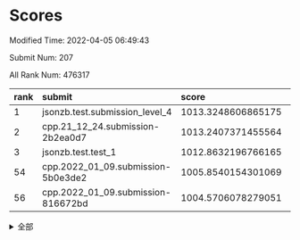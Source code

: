 # Scores

Modified Time: 2022-04-05 06:49:43

Submit Num: 207

All Rank Num: 476317

| rank |               submit               |       score        |       sigma        | pk_num |
| :--- | :--------------------------------- | :----------------- | :----------------- | :----- |
| 1    | jsonzb.test.submission_level_4     | 1013.3248606865175 | 0.8192094599622335 | 9206   |
| 2    | cpp.21_12_24.submission-2b2ea0d7   | 1013.2407371455564 | 0.7865132973072525 | 9203   |
| 3    | jsonzb.test.test_1                 | 1012.8632196766165 | 0.8023914398854549 | 9201   |
| 54   | cpp.2022_01_09.submission-5b0e3de2 | 1005.8540154301069 | 0.7335500169745997 | 9202   |
| 56   | cpp.2022_01_09.submission-816672bd | 1004.5706078279051 | 0.7358209525689275 | 9207   |


<details>
<summary>全部</summary>

| rank |                 submit                 |       score        |       sigma        | pk_num |
| :--- | :------------------------------------- | :----------------- | :----------------- | :----- |
| 1    | jsonzb.test.submission_level_4         | 1013.3248606865175 | 0.8192094599622335 | 9206   |
| 2    | cpp.21_12_24.submission-2b2ea0d7       | 1013.2407371455564 | 0.7865132973072525 | 9203   |
| 3    | jsonzb.test.test_1                     | 1012.8632196766165 | 0.8023914398854549 | 9201   |
| 4    | gobigger.level_3.submission_level_3_10 | 1012.3398550846896 | 0.777711243002726  | 9207   |
| 5    | gobigger.level_3.submission_level_3_8  | 1011.7738426649519 | 0.797431175735402  | 9210   |
| 6    | gobigger.level_3.submission_level_3_4  | 1011.3859888610858 | 0.7497019722538525 | 9206   |
| 7    | gobigger.level_3.submission_level_3_21 | 1011.1309178695321 | 0.7529991910443652 | 9204   |
| 8    | gobigger.level_3.submission_level_3_1  | 1011.0767853046116 | 0.743687471693946  | 9204   |
| 9    | gobigger.level_3.submission_level_3_31 | 1011.0334511611647 | 0.7490365780878899 | 9205   |
| 10   | gobigger.level_3.submission_level_3_18 | 1011.005147362586  | 0.7485659334858893 | 9206   |
| 11   | gobigger.level_3.submission_level_3_37 | 1010.9950500247194 | 0.7761965873425979 | 9205   |
| 12   | gobigger.level_3.submission_level_3_11 | 1010.9943108734632 | 0.7543059614390629 | 9206   |
| 13   | gobigger.level_3.submission_level_3_12 | 1010.9160774976631 | 0.7874745274605656 | 9208   |
| 14   | gobigger.level_3.submission_level_3_15 | 1010.9058083417895 | 0.7866696485631308 | 9205   |
| 15   | gobigger.level_3.submission_level_3_26 | 1010.6895758857318 | 0.7679568021412985 | 9208   |
| 16   | gobigger.level_3.submission_level_3_17 | 1010.5992790607336 | 0.7652801873144974 | 9208   |
| 17   | gobigger.level_3.submission_level_3_47 | 1010.5465481384233 | 0.7596347355925197 | 9201   |
| 18   | gobigger.level_3.submission_level_3_13 | 1010.5215451250482 | 0.7910758205790666 | 9209   |
| 19   | gobigger.level_3.submission_level_3_41 | 1010.4921045127089 | 0.7701755169492641 | 9206   |
| 20   | gobigger.level_3.submission_level_3_49 | 1010.4208435275204 | 0.7746508839329782 | 9202   |
| 21   | gobigger.level_3.submission_level_3_45 | 1010.3962488594286 | 0.7467460751046321 | 9199   |
| 22   | gobigger.level_3.submission_level_3_19 | 1010.3259155573029 | 0.749243975252143  | 9209   |
| 23   | gobigger.level_3.submission_level_3_2  | 1010.2303754545328 | 0.7566644873662577 | 9201   |
| 24   | gobigger.level_3.submission_level_3_22 | 1010.2032606893391 | 0.7546088693892449 | 9207   |
| 25   | gobigger.level_3.submission_level_3_5  | 1010.1452079461019 | 0.7588867096892171 | 9194   |
| 26   | gobigger.level_3.submission_level_3_36 | 1010.0169087116809 | 0.7382447801161791 | 9204   |
| 27   | gobigger.level_3.submission_level_3_35 | 1009.9758348109539 | 0.7351328921671201 | 9202   |
| 28   | gobigger.level_3.submission_level_3_44 | 1009.935289481195  | 0.7629090828591204 | 9203   |
| 29   | gobigger.level_3.submission_level_3_7  | 1009.9231552500225 | 0.7360538384971836 | 9204   |
| 30   | gobigger.level_3.submission_level_3_0  | 1009.8975708203202 | 0.781100727171853  | 9204   |
| 31   | gobigger.level_3.submission_level_3_23 | 1009.7864673458447 | 0.7570004507066536 | 9203   |
| 32   | gobigger.level_3.submission_level_3_27 | 1009.7643459326939 | 0.7528143730378668 | 9203   |
| 33   | gobigger.level_3.submission_level_3_32 | 1009.7290328852155 | 0.7727963890039656 | 9208   |
| 34   | gobigger.level_3.submission_level_3_46 | 1009.6406892484067 | 0.7356940223795899 | 9204   |
| 35   | gobigger.level_3.submission_level_3_20 | 1009.6347282791797 | 0.743797679344196  | 9204   |
| 36   | gobigger.level_3.submission_level_3_40 | 1009.5859449868842 | 0.7371121092853455 | 9203   |
| 37   | gobigger.level_3.submission_level_3_3  | 1009.5604485877952 | 0.738889460337168  | 9208   |
| 38   | gobigger.level_3.submission_level_3_16 | 1009.5461590595698 | 0.7648113736512108 | 9207   |
| 39   | gobigger.level_3.submission_level_3_25 | 1009.5262271301026 | 0.7456328991686635 | 9204   |
| 40   | gobigger.level_3.submission_level_3_38 | 1009.4470426219323 | 0.7428388256505856 | 9204   |
| 41   | gobigger.level_3.submission_level_3_9  | 1009.3645865454232 | 0.7569185731253281 | 9201   |
| 42   | gobigger.level_3.submission_level_3_43 | 1009.3553920551853 | 0.7904761438039272 | 9207   |
| 43   | gobigger.level_3.submission_level_3_42 | 1009.310235759421  | 0.7378215751709085 | 9208   |
| 44   | gobigger.level_3.submission_level_3_29 | 1009.2260268460533 | 0.7601465463366207 | 9200   |
| 45   | gobigger.level_3.submission_level_3_48 | 1009.2226134957812 | 0.7545135348114844 | 9210   |
| 46   | gobigger.level_3.submission_level_3_39 | 1009.0895204826834 | 0.7539554096040401 | 9202   |
| 47   | gobigger.level_3.submission_level_3_34 | 1009.0768244984451 | 0.7339841253052197 | 9201   |
| 48   | gobigger.level_3.submission_level_3_6  | 1008.8639881948419 | 0.7694386117408923 | 9203   |
| 49   | gobigger.level_3.submission_level_3_33 | 1008.7083296355829 | 0.7253422551433211 | 9199   |
| 50   | gobigger.level_3.submission_level_3_24 | 1008.5123888902472 | 0.7540165699925854 | 9203   |
| 51   | gobigger.level_3.submission_level_3_14 | 1008.509597992311  | 0.765346161351047  | 9208   |
| 52   | gobigger.level_3.submission_level_3_30 | 1008.2746646202247 | 0.7452794382871261 | 9202   |
| 53   | gobigger.level_3.submission_level_3_28 | 1008.176913002797  | 0.7235365856307558 | 9203   |
| 54   | cpp.2022_01_09.submission-5b0e3de2     | 1005.8540154301069 | 0.7335500169745997 | 9202   |
| 55   | gobigger.level_1.submission_level_1_24 | 1004.7494765311184 | 0.7190438754934729 | 9206   |
| 56   | cpp.2022_01_09.submission-816672bd     | 1004.5706078279051 | 0.7358209525689275 | 9207   |
| 57   | gobigger.level_1.submission_level_1_23 | 1004.2265381154211 | 0.7159887935892384 | 9208   |
| 58   | gobigger.level_1.submission_level_1_31 | 1004.184932548789  | 0.7154801171090265 | 9206   |
| 59   | gobigger.level_1.submission_level_1_16 | 1004.1836036748009 | 0.7119366779353239 | 9202   |
| 60   | gobigger.level_1.submission_level_1_37 | 1004.1521299049637 | 0.7035053525311553 | 9203   |
| 61   | gobigger.level_1.submission_level_1_36 | 1004.1107486529257 | 0.7298734009791343 | 9203   |
| 62   | gobigger.level_1.submission_level_1_3  | 1004.100251175965  | 0.7277338009398403 | 9204   |
| 63   | gobigger.level_1.submission_level_1_29 | 1003.9457055405072 | 0.7167513396328198 | 9202   |
| 64   | gobigger.level_1.submission_level_1_32 | 1003.9243192788772 | 0.7238817068531777 | 9204   |
| 65   | gobigger.level_1.submission_level_1_12 | 1003.7506415330746 | 0.7206721304760932 | 9207   |
| 66   | gobigger.level_1.submission_level_1_34 | 1003.6968682466962 | 0.6997646539803419 | 9203   |
| 67   | gobigger.level_1.submission_level_1_47 | 1003.62924614289   | 0.7257081665291256 | 9206   |
| 68   | gobigger.level_1.submission_level_1_17 | 1003.6166678202492 | 0.7207521987081094 | 9202   |
| 69   | gobigger.level_1.submission_level_1_19 | 1003.6038852397089 | 0.7172458237598305 | 9206   |
| 70   | gobigger.level_1.submission_level_1_5  | 1003.5671763314205 | 0.7204130779920693 | 9205   |
| 71   | gobigger.level_1.submission_level_1_40 | 1003.5391017349552 | 0.7171364946705928 | 9204   |
| 72   | gobigger.level_1.submission_level_1_28 | 1003.5297328392425 | 0.7112889946998902 | 9208   |
| 73   | gobigger.level_1.submission_level_1_13 | 1003.4825879474189 | 0.7096484198532097 | 9200   |
| 74   | gobigger.level_1.submission_level_1_2  | 1003.3011268732643 | 0.7163101091525194 | 9204   |
| 75   | gobigger.level_1.submission_level_1_11 | 1003.2782119711246 | 0.7157309506448541 | 9205   |
| 76   | gobigger.level_1.submission_level_1_9  | 1003.2659193841376 | 0.7067072559823472 | 9200   |
| 77   | gobigger.level_1.submission_level_1_30 | 1003.2074302156196 | 0.720106969426973  | 9209   |
| 78   | gobigger.level_1.submission_level_1_7  | 1003.1678748539225 | 0.7139476310528405 | 9211   |
| 79   | gobigger.level_1.submission_level_1_45 | 1003.146516777041  | 0.7133838028435898 | 9199   |
| 80   | gobigger.level_1.submission_level_1_21 | 1003.1269234103254 | 0.72275289026008   | 9206   |
| 81   | gobigger.level_1.submission_level_1_4  | 1003.1243159275901 | 0.7084220735423087 | 9199   |
| 82   | gobigger.level_1.submission_level_1_38 | 1003.0903099238407 | 0.7036062793096801 | 9203   |
| 83   | gobigger.level_1.submission_level_1_22 | 1003.0274274384182 | 0.712227942595246  | 9206   |
| 84   | gobigger.level_1.submission_level_1_41 | 1003.0136975197908 | 0.7118237170766416 | 9202   |
| 85   | gobigger.level_1.submission_level_1_39 | 1002.9177542083156 | 0.7159104612177569 | 9204   |
| 86   | gobigger.level_1.submission_level_1_26 | 1002.8666289185146 | 0.713715395198149  | 9207   |
| 87   | gobigger.level_1.submission_level_1_46 | 1002.8550146453742 | 0.7081353073734867 | 9200   |
| 88   | gobigger.level_1.submission_level_1_10 | 1002.776849325059  | 0.7153809860211179 | 9199   |
| 89   | gobigger.level_1.submission_level_1_44 | 1002.7336986374179 | 0.7210778280470901 | 9202   |
| 90   | gobigger.level_1.submission_level_1_33 | 1002.7114213522419 | 0.7116807333886697 | 9201   |
| 91   | gobigger.level_1.submission_level_1_42 | 1002.6161263820202 | 0.716874987246784  | 9210   |
| 92   | gobigger.level_1.submission_level_1_14 | 1002.5241276535594 | 0.7079267822359282 | 9203   |
| 93   | gobigger.level_1.submission_level_1_15 | 1002.5234946317643 | 0.7291327990551799 | 9198   |
| 94   | gobigger.level_1.submission_level_1_1  | 1002.4927450917561 | 0.7222459108540082 | 9209   |
| 95   | gobigger.level_1.submission_level_1_48 | 1002.4806078488315 | 0.7166858531428097 | 9208   |
| 96   | gobigger.level_1.submission_level_1_0  | 1002.4230593934732 | 0.7155804978379039 | 9206   |
| 97   | gobigger.level_1.submission_level_1_25 | 1002.4006837462213 | 0.715196213275556  | 9204   |
| 98   | gobigger.level_1.submission_level_1_18 | 1002.3007326201083 | 0.7309051743298923 | 9205   |
| 99   | gobigger.level_1.submission_level_1_6  | 1002.2495638842181 | 0.7166545098029173 | 9194   |
| 100  | gobigger.level_1.submission_level_1_20 | 1002.2099924452741 | 0.7176088232265418 | 9207   |
| 101  | gobigger.level_1.submission_level_1_8  | 1002.1671422839402 | 0.7101772527066681 | 9203   |
| 102  | gobigger.level_1.submission_level_1_35 | 1002.056506860261  | 0.7093279661716146 | 9205   |
| 103  | gobigger.level_1.submission_level_1_27 | 1001.9247759688349 | 0.7026966332373604 | 9200   |
| 104  | gobigger.level_1.submission_level_1_43 | 1001.77706932223   | 0.71314761228324   | 9200   |
| 105  | gobigger.level_1.submission_level_1_49 | 1001.6421014881076 | 0.7093925070945866 | 9204   |
| 106  | gobigger.random.submission_random_37   | 997.9511302089655  | 0.7071267099759924 | 9205   |
| 107  | gobigger.random.submission_random_39   | 997.5572329219398  | 0.7039300472620419 | 9207   |
| 108  | gobigger.random.submission_random_27   | 997.407842535153   | 0.7081919843693038 | 9209   |
| 109  | gobigger.random.submission_random_38   | 997.1937798138305  | 0.7037144720906253 | 9205   |
| 110  | gobigger.random.submission_random_25   | 997.1931795415233  | 0.706047769385432  | 9201   |
| 111  | gobigger.random.submission_random_35   | 997.189110392767   | 0.7015648509023987 | 9207   |
| 112  | gobigger.random.submission_random_10   | 997.0501890094607  | 0.7206488656193947 | 9209   |
| 113  | gobigger.random.submission_random_44   | 996.8788090587555  | 0.7059027933010651 | 9207   |
| 114  | gobigger.random.submission_random_3    | 996.7991859702894  | 0.719250934024414  | 9208   |
| 115  | gobigger.random.submission_random_34   | 996.7428595264662  | 0.7166778080716515 | 9202   |
| 116  | gobigger.random.submission_random_31   | 996.7157181615783  | 0.7136352316698262 | 9207   |
| 117  | gobigger.random.submission_random_28   | 996.6680234498383  | 0.7081381812058863 | 9204   |
| 118  | gobigger.random.submission_random_21   | 996.6613566526     | 0.7005990471655257 | 9210   |
| 119  | gobigger.random.submission_random_43   | 996.6438822508452  | 0.7016099271342792 | 9201   |
| 120  | gobigger.random.submission_random_9    | 996.6366185869789  | 0.7011669184761575 | 9210   |
| 121  | gobigger.random.submission_random_12   | 996.6219384369392  | 0.7104638131160019 | 9207   |
| 122  | gobigger.random.submission_random_42   | 996.6108644679412  | 0.715738091566868  | 9207   |
| 123  | gobigger.random.submission_random_22   | 996.5575623289964  | 0.7143254405417923 | 9207   |
| 124  | gobigger.random.submission_random_41   | 996.5039781108143  | 0.7081516633650818 | 9206   |
| 125  | gobigger.random.submission_random_13   | 996.4536138828453  | 0.7113836858229925 | 9204   |
| 126  | gobigger.random.submission_random_20   | 996.4300089344974  | 0.699631877711063  | 9205   |
| 127  | gobigger.random.submission_random_5    | 996.4057750366584  | 0.7125493487667478 | 9202   |
| 128  | gobigger.random.submission_random_49   | 996.3572349590881  | 0.7127991815100132 | 9199   |
| 129  | gobigger.random.submission_random_18   | 996.3386263179556  | 0.7148464559521578 | 9208   |
| 130  | gobigger.random.submission_random_16   | 996.2933528521535  | 0.7267371997925552 | 9198   |
| 131  | gobigger.random.submission_random_30   | 996.0505964201545  | 0.7051683513341627 | 9206   |
| 132  | gobigger.random.submission_random_1    | 995.9646904344759  | 0.715330325986295  | 9199   |
| 133  | gobigger.random.submission_random_23   | 995.9621477078244  | 0.7045962953841063 | 9205   |
| 134  | gobigger.random.submission_random_11   | 995.8997576412295  | 0.7112862359194281 | 9207   |
| 135  | gobigger.random.submission_random_33   | 995.8944803139225  | 0.7181823148165409 | 9202   |
| 136  | gobigger.random.submission_random_4    | 995.8926338908425  | 0.6966097495313068 | 9207   |
| 137  | gobigger.random.submission_random_7    | 995.8843851207382  | 0.7267605993599277 | 9204   |
| 138  | gobigger.random.submission_random_32   | 995.8824910306881  | 0.7135435653690171 | 9200   |
| 139  | gobigger.random.submission_random_46   | 995.8759684392134  | 0.7167877165308559 | 9204   |
| 140  | gobigger.random.submission_random_19   | 995.8148303573842  | 0.7049830230942935 | 9205   |
| 141  | gobigger.random.submission_random_8    | 995.5887444559002  | 0.7174489540867356 | 9209   |
| 142  | gobigger.random.submission_random_15   | 995.5769173011917  | 0.7062631137975475 | 9207   |
| 143  | gobigger.random.submission_random_29   | 995.571697124338   | 0.7101502568040038 | 9202   |
| 144  | gobigger.random.submission_random_26   | 995.56662346358    | 0.710592047151059  | 9206   |
| 145  | gobigger.random.submission_random_0    | 995.541864996171   | 0.7053793713443901 | 9207   |
| 146  | gobigger.random.submission_random_14   | 995.4938354188655  | 0.7043959577575966 | 9198   |
| 147  | gobigger.random.submission_random_47   | 995.3039317497145  | 0.7097441722230035 | 9203   |
| 148  | gobigger.random.submission_random_6    | 995.262199268113   | 0.7075556193409216 | 9199   |
| 149  | gobigger.random.submission_random_40   | 995.2426202195904  | 0.7168193465676429 | 9206   |
| 150  | gobigger.random.submission_random_36   | 995.1741510491704  | 0.7174051237602238 | 9201   |
| 151  | gobigger.random.submission_random_48   | 994.9709988079238  | 0.7025046405385232 | 9201   |
| 152  | gobigger.random.submission_random_17   | 994.8199768951963  | 0.7243304905934392 | 9205   |
| 153  | gobigger.random.submission_random_2    | 994.8179791263401  | 0.7192799925035307 | 9203   |
| 154  | gobigger.random.submission_random_45   | 994.7878312406343  | 0.7076664383943048 | 9205   |
| 155  | gobigger.random.submission_random_24   | 994.7048974594142  | 0.7115818229954303 | 9204   |
| 156  | gobigger.level_2.submission_level_2_12 | 994.2673882666292  | 0.7287876618337109 | 9205   |
| 157  | gobigger.level_2.submission_level_2_6  | 994.1818748610312  | 0.7267447208531984 | 9206   |
| 158  | gobigger.level_2.submission_level_2_46 | 994.1111984200559  | 0.7299517330922701 | 9202   |
| 159  | gobigger.level_2.submission_level_2_0  | 993.9618545728018  | 0.7338813606690481 | 9210   |
| 160  | gobigger.level_2.submission_level_2_20 | 993.7363655549591  | 0.7270477807327143 | 9201   |
| 161  | gobigger.level_2.submission_level_2_43 | 993.6749974800076  | 0.7297716492132643 | 9204   |
| 162  | gobigger.level_2.submission_level_2_34 | 993.4774836973398  | 0.7325100197285499 | 9205   |
| 163  | gobigger.level_2.submission_level_2_13 | 993.3767580836478  | 0.7397412550486719 | 9205   |
| 164  | gobigger.level_2.submission_level_2_29 | 993.0824131150221  | 0.7342430739083265 | 9205   |
| 165  | gobigger.level_2.submission_level_2_39 | 992.9962574919144  | 0.7629878691529337 | 9205   |
| 166  | gobigger.level_2.submission_level_2_22 | 992.8703444719235  | 0.7155129738590599 | 9207   |
| 167  | gobigger.level_2.submission_level_2_28 | 992.837107745365   | 0.7289869878516576 | 9200   |
| 168  | gobigger.level_2.submission_level_2_3  | 992.5538115931015  | 0.7605478675920477 | 9202   |
| 169  | gobigger.level_2.submission_level_2_27 | 992.4822742237286  | 0.7252687470102326 | 9208   |
| 170  | gobigger.level_2.submission_level_2_15 | 992.4031615790452  | 0.7387238525138371 | 9207   |
| 171  | gobigger.level_2.submission_level_2_17 | 992.3524518984856  | 0.7470704776047989 | 9202   |
| 172  | gobigger.level_2.submission_level_2_49 | 992.2638316459822  | 0.7509323580604059 | 9198   |
| 173  | gobigger.level_2.submission_level_2_37 | 992.2454046979021  | 0.74405012470827   | 9202   |
| 174  | gobigger.level_2.submission_level_2_33 | 992.2323532773943  | 0.7497465049322984 | 9203   |
| 175  | gobigger.level_2.submission_level_2_40 | 992.2009310283935  | 0.7522903630268525 | 9208   |
| 176  | gobigger.level_2.submission_level_2_9  | 992.1962092693135  | 0.765045765258828  | 9205   |
| 177  | gobigger.level_2.submission_level_2_26 | 992.1571872408283  | 0.7329828222671857 | 9202   |
| 178  | gobigger.level_2.submission_level_2_42 | 992.0922050145363  | 0.7328771839299584 | 9201   |
| 179  | gobigger.level_2.submission_level_2_24 | 992.080803856359   | 0.7452803359220762 | 9199   |
| 180  | gobigger.level_2.submission_level_2_2  | 992.0643638676243  | 0.738596807122952  | 9210   |
| 181  | gobigger.level_2.submission_level_2_23 | 992.0481237377339  | 0.7511542972380673 | 9204   |
| 182  | gobigger.level_2.submission_level_2_48 | 992.003612683132   | 0.7367840032874977 | 9202   |
| 183  | gobigger.level_2.submission_level_2_35 | 992.0027956807979  | 0.7428088470208883 | 9206   |
| 184  | gobigger.level_2.submission_level_2_44 | 991.9585955539969  | 0.7452847242593648 | 9199   |
| 185  | gobigger.level_2.submission_level_2_31 | 991.9469603133181  | 0.7355101087764203 | 9201   |
| 186  | gobigger.level_2.submission_level_2_21 | 991.9390426505091  | 0.7240168052839373 | 9207   |
| 187  | gobigger.level_2.submission_level_2_8  | 991.8542839480037  | 0.7543407287691106 | 9204   |
| 188  | gobigger.level_2.submission_level_2_11 | 991.7943092038307  | 0.7552164996196034 | 9206   |
| 189  | gobigger.level_2.submission_level_2_30 | 991.7894331895685  | 0.7499302521415874 | 9203   |
| 190  | gobigger.level_2.submission_level_2_38 | 991.6891877673752  | 0.7420795340766806 | 9201   |
| 191  | gobigger.level_2.submission_level_2_7  | 991.6445116090612  | 0.7331783703991342 | 9199   |
| 192  | gobigger.level_2.submission_level_2_10 | 991.6129123983429  | 0.7606252266878769 | 9205   |
| 193  | gobigger.level_2.submission_level_2_41 | 991.5894319209963  | 0.7462816068350073 | 9205   |
| 194  | gobigger.level_2.submission_level_2_18 | 991.5353385675974  | 0.7460552599449083 | 9208   |
| 195  | gobigger.level_2.submission_level_2_5  | 991.3508900966605  | 0.7794105321314594 | 9205   |
| 196  | gobigger.level_2.submission_level_2_45 | 991.3116913530831  | 0.7384575007876312 | 9207   |
| 197  | gobigger.level_2.submission_level_2_4  | 991.2552808097139  | 0.759291613232588  | 9202   |
| 198  | gobigger.level_2.submission_level_2_47 | 991.1933044336614  | 0.7583952200553065 | 9202   |
| 199  | gobigger.level_2.submission_level_2_19 | 991.1276878428692  | 0.755164491105483  | 9205   |
| 200  | gobigger.level_2.submission_level_2_32 | 991.122472538928   | 0.7452963409393429 | 9209   |
| 201  | gobigger.level_2.submission_level_2_14 | 991.0493900719921  | 0.7442718550532692 | 9208   |
| 202  | gobigger.level_2.submission_level_2_1  | 991.0447821083986  | 0.7688691319926989 | 9204   |
| 203  | gobigger.level_2.submission_level_2_25 | 990.9135740168689  | 0.7662105669594189 | 9207   |
| 204  | gobigger.level_2.submission_level_2_16 | 990.8571303601468  | 0.7591658813812351 | 9203   |
| 205  | gobigger.level_2.submission_level_2_36 | 990.5544913814581  | 0.7636654093986804 | 9198   |
| 206  | gobigger.none.submission_none_1        | 977.0721577556847  | 1.361888384442843  | 9204   |
| 207  | gobigger.none.submission_none_0        | 976.0159404518837  | 1.476193605610434  | 9202   |

</details>